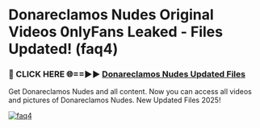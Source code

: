 # Donareclamos Nudes Original Videos 0nlyFans Leaked - Files Updated! (faq4)

<h3>🔴 CLICK HERE 🌐==►► <a href="https://tinyurl.com/yrmya6cz" rel="nofollow">Donareclamos Nudes Updated Files</a></h3>

Get Donareclamos Nudes and all content. Now you can access all videos and pictures of Donareclamos Nudes. New Updated Files 2025!

[![faq4](https://i.imgur.com/FMdXYCs.gif)](https://tinyurl.com/yrmya6cz)
